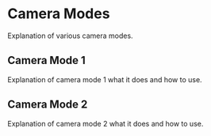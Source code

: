 # Camera Modes

Explanation of various camera modes.

<a id='mode1'></a>
## Camera Mode 1

Explanation of camera mode 1 what it does and how to use.

<a id='mode2'></a>
## Camera Mode 2

Explanation of camera mode 2 what it does and how to use.